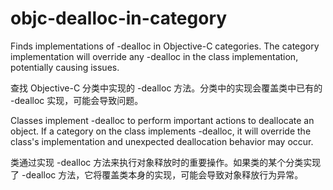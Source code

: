# objc-dealloc-in-category

Finds implementations of -dealloc in Objective-C categories. The category implementation will override any -dealloc in the class implementation, potentially causing issues.

查找 Objective-C 分类中实现的 -dealloc 方法。分类中的实现会覆盖类中已有的 -dealloc 实现，可能会导致问题。

Classes implement -dealloc to perform important actions to deallocate an object. If a category on the class implements -dealloc, it will override the class's implementation and unexpected deallocation behavior may occur.

类通过实现 -dealloc 方法来执行对象释放时的重要操作。如果类的某个分类实现了 -dealloc 方法，它将覆盖类本身的实现，可能会导致对象释放行为异常。
